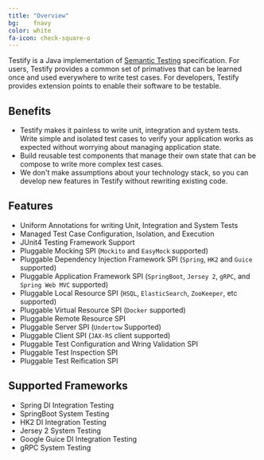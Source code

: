 ```yaml
---
title: "Overview"
bg:    fnavy
color: white
fa-icon: check-square-o
---
```


Testify is a Java implementation of [Semantic Testing](http://semantictesting.org) specification. For users, Testify provides a common set of primatives that can be learned once and used everywhere to write test cases. For developers, Testify provides extension points to enable their software to be testable.


## Benefits

- Testify makes it painless to write unit, integration and system tests. Write simple and isolated test cases to verify your application works as expected without worrying about managing application state.
- Build reusable test components that manage their own state that can be compose to write more complex test cases.
- We don't make assumptions about your technology stack, so you can develop new features in Testify without rewriting existing code.

## Features

- Uniform Annotations for writing Unit, Integration and System Tests
- Managed Test Case Configuration, Isolation, and Execution
- JUnit4 Testing Framework Support
- Pluggable Mocking SPI (`Mockito` and `EasyMock` supported)
- Pluggable Dependency Injection Framework SPI (`Spring`, `HK2` and `Guice` supported)
- Pluggable Application Framework SPI (`SpringBoot`, `Jersey 2`, `gRPC`, and `Spring Web MVC` supported)
- Pluggable Local Resource SPI (`HSQL`, `ElasticSearch`, `ZooKeeper`, etc supported)
- Pluggable Virtual Resource SPI (`Docker` supported)
- Pluggable Remote Resource SPI
- Pluggable Server SPI (`Undertow` Supported)
- Pluggable Client SPI (`JAX-RS` client supported)
- Pluggable Test Configuration and Wring Validation SPI
- Pluggable Test Inspection SPI
- Pluggable Test Reification SPI

## Supported Frameworks

- Spring DI Integration Testing
- SpringBoot System Testing
- HK2 DI Integration Testing
- Jersey 2 System Testing
- Google Guice DI Integration Testing
- gRPC System Testing

